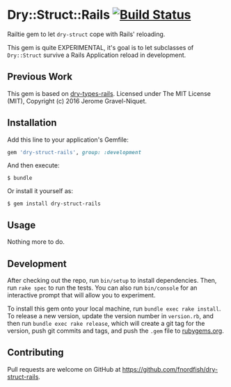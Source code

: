 # Dry::Struct::Rails [![Build Status](https://travis-ci.org/fnordfish/dry-struct-rails.svg?branch=master)](https://travis-ci.org/fnordfish/dry-struct-rails)

Railtie gem to let `dry-struct` cope with Rails' reloading.

This gem is quite EXPERIMENTAL, it's goal is to let subclasses of `Dry::Struct` survive a Rails Application reload in development.

## Previous Work

This gem is based on [dry-types-rails](https://github.com/jeromegn/dry-types-rails). Licensed under The MIT License (MIT), Copyright (c) 2016 Jerome Gravel-Niquet.

## Installation

Add this line to your application's Gemfile:

```ruby
gem 'dry-struct-rails', group: :development
```

And then execute:

    $ bundle

Or install it yourself as:

    $ gem install dry-struct-rails

## Usage

Nothing more to do.

## Development

After checking out the repo, run `bin/setup` to install dependencies. Then, run `rake spec` to run the tests. You can also run `bin/console` for an interactive prompt that will allow you to experiment.

To install this gem onto your local machine, run `bundle exec rake install`. To release a new version, update the version number in `version.rb`, and then run `bundle exec rake release`, which will create a git tag for the version, push git commits and tags, and push the `.gem` file to [rubygems.org](https://rubygems.org).


## Contributing

Pull requests are welcome on GitHub at https://github.com/fnordfish/dry-struct-rails.
